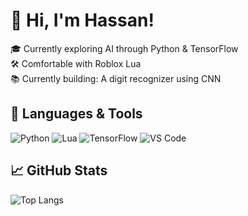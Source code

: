 # 👋 Hi, I'm Hassan!

🎓 Currently exploring AI through Python & TensorFlow  
🛠️ Comfortable with Roblox Lua  
📚 Currently building: A digit recognizer using CNN  

## 🧰 Languages & Tools
![Python](https://img.shields.io/badge/-Python-black?style=flat&logo=python)
![Lua](https://img.shields.io/badge/-Lua-blue?style=flat&logo=lua)
![TensorFlow](https://img.shields.io/badge/-TensorFlow-orange?style=flat&logo=tensorflow)
![VS Code](https://img.shields.io/badge/-VSCode-blue?style=flat&logo=visual-studio-code)


## 📈 GitHub Stats
![Top Langs](https://github-readme-stats.vercel.app/api/top-langs/?username=hassantasneem&layout=compact)
